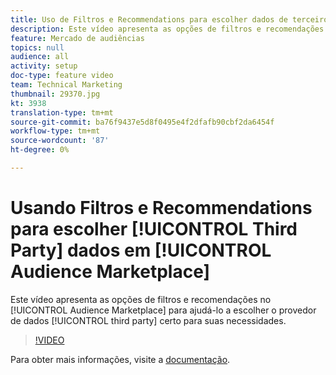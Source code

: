 ```yaml
---
title: Uso de Filtros e Recommendations para escolher dados de terceiros no Audience Marketplace
description: Este vídeo apresenta as opções de filtros e recomendações no Audience Marketplace para ajudá-lo a escolher o provedor de dados de terceiros certo para suas necessidades.
feature: Mercado de audiências
topics: null
audience: all
activity: setup
doc-type: feature video
team: Technical Marketing
thumbnail: 29370.jpg
kt: 3938
translation-type: tm+mt
source-git-commit: ba76f9437e5d8f0495e4f2dfafb90cbf2da6454f
workflow-type: tm+mt
source-wordcount: '87'
ht-degree: 0%

---
```



# Usando Filtros e Recommendations para escolher [!UICONTROL Third Party] dados em [!UICONTROL Audience Marketplace]

Este vídeo apresenta as opções de filtros e recomendações no [!UICONTROL Audience Marketplace] para ajudá-lo a escolher o provedor de dados [!UICONTROL third party] certo para suas necessidades.

>[!VIDEO](https://video.tv.adobe.com/v/29370/?quality=12)

Para obter mais informações, visite a [documentação](https://docs.adobe.com/content/help/en/audience-manager/user-guide/features/audience-marketplace/audience-marketplace-for-data-buyers/marketplace-data-buyers.html).
